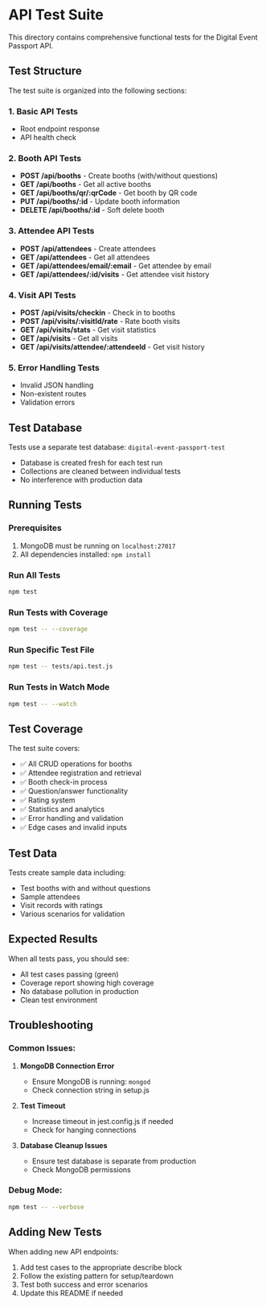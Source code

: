 # API Test Suite

This directory contains comprehensive functional tests for the Digital Event Passport API.

## Test Structure

The test suite is organized into the following sections:

### 1. Basic API Tests
- Root endpoint response
- API health check

### 2. Booth API Tests
- **POST /api/booths** - Create booths (with/without questions)
- **GET /api/booths** - Get all active booths
- **GET /api/booths/qr/:qrCode** - Get booth by QR code
- **PUT /api/booths/:id** - Update booth information
- **DELETE /api/booths/:id** - Soft delete booth

### 3. Attendee API Tests
- **POST /api/attendees** - Create attendees
- **GET /api/attendees** - Get all attendees
- **GET /api/attendees/email/:email** - Get attendee by email
- **GET /api/attendees/:id/visits** - Get attendee visit history

### 4. Visit API Tests
- **POST /api/visits/checkin** - Check in to booths
- **POST /api/visits/:visitId/rate** - Rate booth visits
- **GET /api/visits/stats** - Get visit statistics
- **GET /api/visits** - Get all visits
- **GET /api/visits/attendee/:attendeeId** - Get visit history

### 5. Error Handling Tests
- Invalid JSON handling
- Non-existent routes
- Validation errors

## Test Database

Tests use a separate test database: `digital-event-passport-test`

- Database is created fresh for each test run
- Collections are cleaned between individual tests
- No interference with production data

## Running Tests

### Prerequisites
1. MongoDB must be running on `localhost:27017`
2. All dependencies installed: `npm install`

### Run All Tests
```bash
npm test
```

### Run Tests with Coverage
```bash
npm test -- --coverage
```

### Run Specific Test File
```bash
npm test -- tests/api.test.js
```

### Run Tests in Watch Mode
```bash
npm test -- --watch
```

## Test Coverage

The test suite covers:

- ✅ All CRUD operations for booths
- ✅ Attendee registration and retrieval
- ✅ Booth check-in process
- ✅ Question/answer functionality
- ✅ Rating system
- ✅ Statistics and analytics
- ✅ Error handling and validation
- ✅ Edge cases and invalid inputs

## Test Data

Tests create sample data including:
- Test booths with and without questions
- Sample attendees
- Visit records with ratings
- Various scenarios for validation

## Expected Results

When all tests pass, you should see:
- All test cases passing (green)
- Coverage report showing high coverage
- No database pollution in production
- Clean test environment

## Troubleshooting

### Common Issues:

1. **MongoDB Connection Error**
   - Ensure MongoDB is running: `mongod`
   - Check connection string in setup.js

2. **Test Timeout**
   - Increase timeout in jest.config.js if needed
   - Check for hanging connections

3. **Database Cleanup Issues**
   - Ensure test database is separate from production
   - Check MongoDB permissions

### Debug Mode:
```bash
npm test -- --verbose
```

## Adding New Tests

When adding new API endpoints:

1. Add test cases to the appropriate describe block
2. Follow the existing pattern for setup/teardown
3. Test both success and error scenarios
4. Update this README if needed 